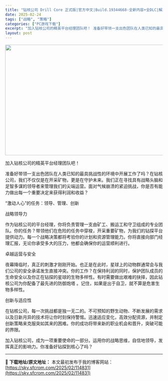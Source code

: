 ```yaml
---
title: "钻核公司 Drill Core 正式版|官方中文|Build.19344668-全新内容+全DLC|解压即撸|"
date: 2025-02-24
tags: ["战略", "策略"]
categories: ["PC游戏下载"]
excerpt: "加入钻核公司的精英平台经理团队吧！ 准备好带领一支出色团队在人类已知的最具挑战性的环境中开展工作了吗？在钻核公司，我们不仅仅是在开采矿物，更是在守护未来。我们正在寻找具有战略头脑和足智多谋的领导者来管理我们的尖端运营。面对气候崩溃的紧迫挑战，你是否有能力做出每一个重要决定来获得利润和收益？ “激动人&hellip;"
layout: post
---
```


<img class="aligncenter size-full wp-image-114817" src="https://sky.sfcrom.com/wp-content/uploads/2025/02/2025022414242632.webp" alt="" width="616" height="353" />

加入钻核公司的精英平台经理团队吧！

准备好带领一支出色团队在人类已知的最具挑战性的环境中开展工作了吗？在钻核公司，我们不仅仅是在开采矿物，更是在守护未来。我们正在寻找具有战略头脑和足智多谋的领导者来管理我们的尖端运营。面对气候崩溃的紧迫挑战，你是否有能力做出每一个重要决定来获得利润和收益？

“激动人心”的任务：领导、管理、创新

战略领导力

作为钻核公司的平台经理，你将负责管理一支由矿工、搬运工和守卫组成的专业团队。你的任务？带领他们在危险的任务中穿梭，开采重要矿物，为我们的钻探平台提供动力。每一个战略决策都将考验你的计划和资源管理能力。你将直接向部门经理汇报，无论你承受多大的压力，他都会确保你的运营顺利进行。

卓越运营与安全

夜幕降临时，真正的刺激才刚刚开始。也正是在此时，星球上的动物群通常会与我们公司的安全承诺发生直接冲突。你的工作？在保持利润的同时，保护团队成员的生命安全以及你正在钻探的星球的生物多样性。有时需要做出艰难的抉择，因此钻核公司为你配备了最先进的防御炮塔 。记住，如果是出于自卫，就不算是危害生物多样性。

创新与适应性

在钻核公司，每一次挑战都是独一无二的。不可预知的野生动物、不断发展的需求以及日新月异的技术将让你时刻保持警惕。迅速适应变化，高效分配资源，并制定创新策略来克服突如其来的困难。你的成功将带来新的职业机会和晋升，突破可能的界限。

加入钻核公司，成为一项重要使命的一部分。运用你的战略思维，自信地领导，发挥真正的影响力。你准备好钻探到核心了吗？

---
📖 **下载地址/原文地址：** 本文最初发布于我的博客网站：[https://sky.sfcrom.com/2025/02/114831](https://sky.sfcrom.com/2025/02/114831)
